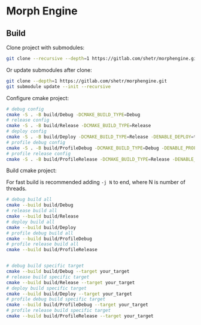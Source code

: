
# Morph Engine

## Build

Clone project with submodules:

```bash
git clone --recursive --depth=1 https://gitlab.com/shetr/morphengine.git
```

Or update submodules after clone:

```bash
git clone --depth=1 https://gitlab.com/shetr/morphengine.git
git submodule update --init --recursive
```

Configure cmake project:

```bash
# debug config
cmake -S . -B build/Debug -DCMAKE_BUILD_TYPE=Debug
# release config
cmake -S . -B build/Release -DCMAKE_BUILD_TYPE=Release
# deploy config
cmake -S . -B build/Deploy -DCMAKE_BUILD_TYPE=Release -DENABLE_DEPLOY=true
# profile debug config
cmake -S . -B build/ProfileDebug -DCMAKE_BUILD_TYPE=Debug -DENABLE_PROFILING=true
# profile release config
cmake -S . -B build/ProfileRelease -DCMAKE_BUILD_TYPE=Release -DENABLE_PROFILING=true
```

Build cmake project:

For fast build is recommended adding `-j N` to end, where N is number of threads.

```bash
# debug build all
cmake --build build/Debug
# release build all
cmake --build build/Release
# deploy build all
cmake --build build/Deploy
# profile debug build all
cmake --build build/ProfileDebug
# profile release build all
cmake --build build/ProfileRelease


# debug build specific target
cmake --build build/Debug --target your_target
# release build specific target
cmake --build build/Release --target your_target
# deploy build specific target
cmake --build build/Deploy --target your_target
# profile debug build specific target
cmake --build build/ProfileDebug --target your_target
# profile release build specific target
cmake --build build/ProfileRelease --target your_target
```
